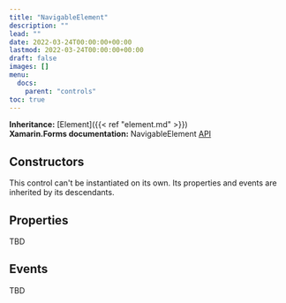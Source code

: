 ```yaml
---
title: "NavigableElement"
description: ""
lead: ""
date: 2022-03-24T00:00:00+00:00
lastmod: 2022-03-24T00:00:00+00:00
draft: false
images: []
menu:
  docs:
    parent: "controls"
toc: true
---
```


**Inheritance:** [Element]({{< ref "element.md" >}})  
**Xamarin.Forms documentation:** NavigableElement [API](https://docs.microsoft.com/en-us/dotnet/api/xamarin.forms.navigableelement)

## Constructors

This control can't be instantiated on its own. Its properties and events are inherited by its descendants.

## Properties

TBD

## Events

TBD
